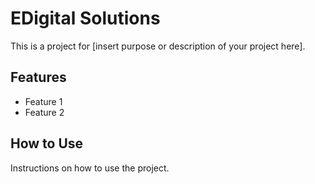 # EDigital Solutions

This is a project for [insert purpose or description of your project here].

## Features
- Feature 1
- Feature 2

## How to Use
Instructions on how to use the project.
